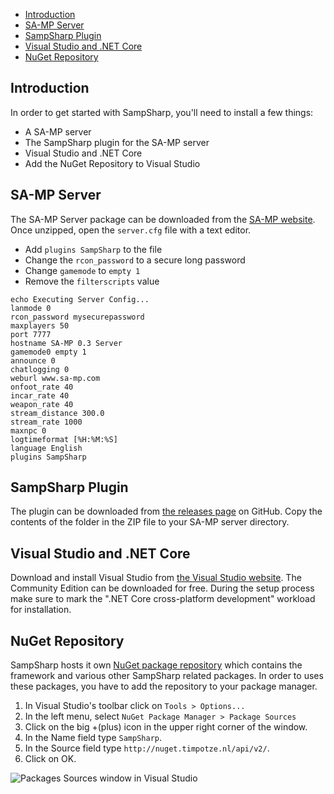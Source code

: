 - [Introduction](#introduction)
- [SA-MP Server](#sa-mp-server)
- [SampSharp Plugin](#sampsharp-plugin)
- [Visual Studio and .NET Core](#visual-studio-and-net-core)
- [NuGet Repository](#nuget-repository)

Introduction
------------
In order to get started with SampSharp, you'll need to install a few things: 

- A SA-MP server
- The SampSharp plugin for the SA-MP server
- Visual Studio and .NET Core
- Add the NuGet Repository to Visual Studio

SA-MP Server
------------
The SA-MP Server package can be downloaded from the 
[SA-MP website](http://sa-mp.com). Once unzipped, open the `server.cfg` file
with a text editor.
- Add `plugins SampSharp` to the file
- Change the `rcon_password` to a secure long password
- Change `gamemode` to `empty 1`
- Remove the `filterscripts` value

```
echo Executing Server Config...
lanmode 0
rcon_password mysecurepassword
maxplayers 50
port 7777
hostname SA-MP 0.3 Server
gamemode0 empty 1
announce 0
chatlogging 0
weburl www.sa-mp.com
onfoot_rate 40
incar_rate 40
weapon_rate 40
stream_distance 300.0
stream_rate 1000
maxnpc 0
logtimeformat [%H:%M:%S]
language English
plugins SampSharp
```

SampSharp Plugin
----------------
The plugin can be downloaded from [the releases page][releases] on GitHub. Copy
the contents of the folder in the ZIP file to your SA-MP server directory.

Visual Studio and .NET Core
---------------------------
Download and install Visual Studio from [the Visual Studio website](https://www.visualstudio.com/downloads/). The Community Edition can be
downloaded for free. During the setup process make sure to mark the ".NET Core 
cross-platform development" workload for installation.

NuGet Repository
----------------
SampSharp hosts it own [NuGet package repository][NuGet repository] which
contains the framework and various other SampSharp related packages. In order to
uses these packages, you have to add the repository to your package manager.

1. In Visual Studio's toolbar click on `Tools > Options...`
1. In the left menu, select `NuGet Package Manager > Package Sources`
1. Click on the big +(plus) icon in the upper right corner of the window.
1. In the Name field type `SampSharp`. 
1. In the Source field type `http://nuget.timpotze.nl/api/v2/`.
1. Click on OK.

![Packages Sources window in Visual Studio](http://deploy.timpotze.nl/sstatic/pack-man.jpeg)

[releases]: https://github.com/ikkentim/SampSharp/releases
[samp-server]: http://sa-mp.com/download.php
[NuGet repository]: http://nuget.timpotze.nl